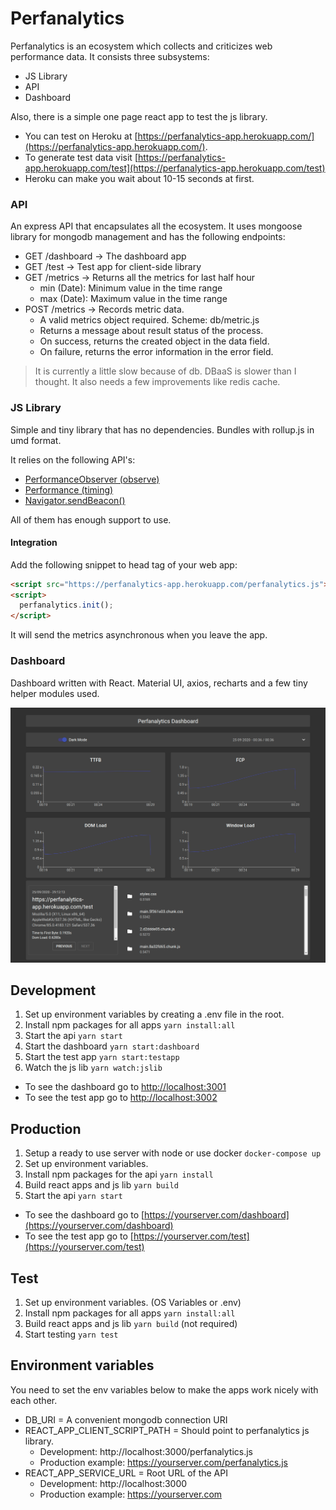 # Perfanalytics

Perfanalytics is an ecosystem which collects and criticizes web performance data.
It consists three subsystems:

* JS Library
* API
* Dashboard

Also, there is a simple one page react app to test the js library.

* You can test on Heroku at [https://perfanalytics-app.herokuapp.com/](https://perfanalytics-app.herokuapp.com/).
* To generate test data visit [https://perfanalytics-app.herokuapp.com/test](https://perfanalytics-app.herokuapp.com/test)
* Heroku can make you wait about 10-15 seconds at first.

### API

An express API that encapsulates all the ecosystem.
It uses mongoose library for mongodb management and has the following endpoints:

* GET /dashboard -> The dashboard app
* GET /test -> Test app for client-side library
* GET /metrics -> Returns all the metrics for last half hour
  * min (Date): Minimum value in the time range
  * max (Date): Maximum value in the time range
* POST /metrics -> Records metric data.
  * A valid metrics object required. Scheme: db/metric.js
  * Returns a message about result status of the process.
  * On success, returns the created object in the data field.
  * On failure, returns the error information in the error field.
  
> It is currently a little slow because of db. DBaaS is slower than I thought.
> It also needs a few improvements like redis cache.

### JS Library

Simple and tiny library that has no dependencies.
Bundles with rollup.js in umd format.

It relies on the following API's:

* [PerformanceObserver (observe)](https://developer.mozilla.org/en-US/docs/Web/API/PerformanceObserver)
* [Performance (timing)](https://developer.mozilla.org/en-US/docs/Web/API/Performance)
* [Navigator.sendBeacon()](https://developer.mozilla.org/en-US/docs/Web/API/Navigator/sendBeacon)

All of them has enough support to use.

#### Integration

Add the following snippet to head tag of your web app:

```html
<script src="https://perfanalytics-app.herokuapp.com/perfanalytics.js"></script>
<script>
  perfanalytics.init();
</script>
```

It will send the metrics asynchronous when you leave the app.

### Dashboard

Dashboard written with React.
Material UI, axios, recharts and a few tiny helper modules used.

![dashboard](./img/dashboard.png)

## Development

1. Set up environment variables by creating a .env file in the root.
1. Install npm packages for all apps `yarn install:all`
1. Start the api `yarn start`
1. Start the dashboard `yarn start:dashboard`
1. Start the test app `yarn start:testapp`
1. Watch the js lib `yarn watch:jslib`

* To see the dashboard go to [http://localhost:3001](http://localhost:3001)
* To see the test app go to [http://localhost:3002](http://localhost:3002)

## Production

1. Setup a ready to use server with node or use docker `docker-compose up`
1. Set up environment variables.
1. Install npm packages for the api `yarn install`
1. Build react apps and js lib `yarn build`
1. Start the api `yarn start`

* To see the dashboard go to [https://yourserver.com/dashboard](https://yourserver.com/dashboard)
* To see the test app go to [https://yourserver.com/test](https://yourserver.com/test)

## Test

1. Set up environment variables. (OS Variables or .env)
1. Install npm packages for all apps `yarn install:all`
1. Build react apps and js lib `yarn build` (not required)
1. Start testing `yarn test`

## Environment variables

You need to set the env variables below to make the apps work nicely with each other.

* DB_URI = A convenient mongodb connection URI
* REACT_APP_CLIENT_SCRIPT_PATH = Should point to perfanalytics js library.
  * Development: http://localhost:3000/perfanalytics.js
  * Production example: https://yourserver.com/perfanalytics.js
* REACT_APP_SERVICE_URL = Root URL of the API
  * Development: http://localhost:3000
  * Production example: https://yourserver.com
